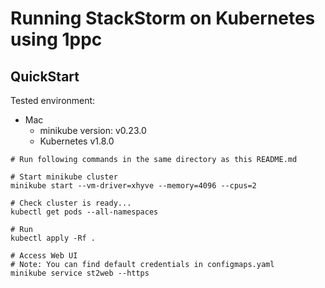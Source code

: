 # Running StackStorm on Kubernetes using 1ppc

## QuickStart

Tested environment:

- Mac
    - minikube version: v0.23.0
    - Kubernetes v1.8.0

```
# Run following commands in the same directory as this README.md

# Start minikube cluster
minikube start --vm-driver=xhyve --memory=4096 --cpus=2

# Check cluster is ready...
kubectl get pods --all-namespaces

# Run
kubectl apply -Rf .

# Access Web UI
# Note: You can find default credentials in configmaps.yaml
minikube service st2web --https
```
